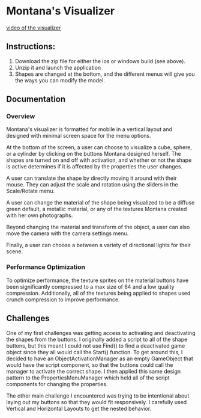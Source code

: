 # Montana's Visualizer

[](https://raw.githubusercontent.com/montanafowler/visualizer/main/start_screen.jpg)

[video of the visualizer](https://drive.google.com/file/d/1heyGv4vw9FsjLFrZe9nAr4Z_AOmP6jVe/view?usp=sharing)

## Instructions:

1. Download the zip file for either the ios or windows build (see above).
2. Unzip it and launch the application
3. Shapes are changed at the bottom, and the different menus will give you the ways you can modify the model.

## Documentation

### Overview
Montana's visualizer is formatted for mobile in a vertical layout and designed with minimal screen space for the menu options.  

At the bottom of the screen, a user can choose to visualize a cube, sphere, or a cylinder by clicking on the buttons Montana designed herself.  The shapes are turned on and off with activation, and whether or not the shape is active determines if it is affected by the properties the user changes.

A user can translate the shape by directly moving it around with their mouse.  They can adjust the scale and rotation using the sliders in the Scale/Rotate menu.

A user can change the material of the shape being visualized to be a diffuse green default, a metallic material, or any of the textures Montana created with her own photographs.

Beyond changing the material and transform of the object, a user can also move the camera with the camera settings menu.

Finally, a user can choose a between a variety of directional lights for their scene.  

### Performance Optimization
To optimize performance, the texture sprites on the material buttons have been significantly compressed to a max size of 64 and a low quality compression.  Additionally, all of the textures being applied to shapes used crunch compression to improve performance.

## Challenges
One of my first challenges was getting access to activating and deactivating the shapes from the buttons.  I originally added a script to all of the shape buttons, but this meant I could not use Find() to find a deactivated game object since they all would call the Start() function.  To get around this, I decided to have an ObjectActivationManager as an empty GameObject that would have the script component, so that the buttons could call the manager to activate the correct shape.  I then applied this same design pattern to the PropertiesMenuManager which held all of the script components for changing the properties.  

The other main challenge I encountered was trying to be intentional about laying out my buttons so that they would fit responsively. I carefully used Vertical and Horizontal Layouts to get the nested behavior.


